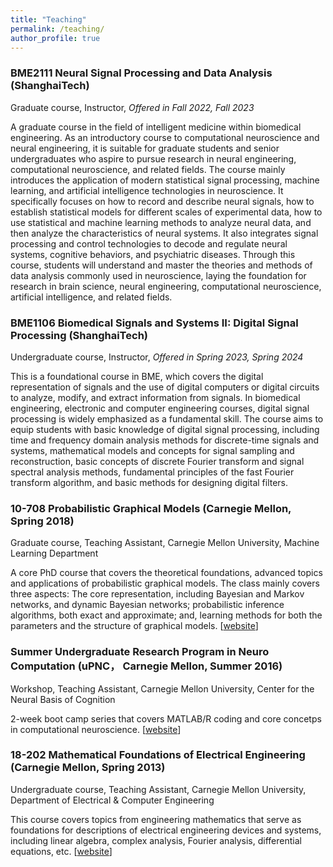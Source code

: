 ```yaml
---
title: "Teaching"
permalink: /teaching/
author_profile: true
---
```



### BME2111 Neural Signal Processing and Data Analysis (ShanghaiTech)
Graduate course, Instructor, *Offered in Fall 2022, Fall 2023*

A graduate course in the field of intelligent medicine within biomedical engineering. As an introductory course to computational neuroscience and neural engineering, it is suitable for graduate students and senior undergraduates who aspire to pursue research in neural engineering, computational neuroscience, and related fields. The course mainly introduces the application of modern statistical signal processing, machine learning, and artificial intelligence technologies in neuroscience. It specifically focuses on how to record and describe neural signals, how to establish statistical models for different scales of experimental data, how to use statistical and machine learning methods to analyze neural data, and then analyze the characteristics of neural systems. It also integrates signal processing and control technologies to decode and regulate neural systems, cognitive behaviors, and psychiatric diseases. Through this course, students will understand and master the theories and methods of data analysis commonly used in neuroscience, laying the foundation for research in brain science, neural engineering, computational neuroscience, artificial intelligence, and related fields.


### BME1106 Biomedical Signals and Systems II: Digital Signal Processing (ShanghaiTech)
Undergraduate course, Instructor, *Offered in Spring 2023, Spring 2024*

This is a foundational course in BME, which covers the digital representation of signals and the use of digital computers or digital circuits to analyze, modify, and extract information from signals. In biomedical engineering, electronic and computer engineering courses, digital signal processing is widely emphasized as a fundamental skill. The course aims to equip students with basic knowledge of digital signal processing, including time and frequency domain analysis methods for discrete-time signals and systems, mathematical models and concepts for signal sampling and reconstruction, basic concepts of discrete Fourier transform and signal spectral analysis methods, fundamental principles of the fast Fourier transform algorithm, and basic methods for designing digital filters.


### 10-708 Probabilistic Graphical Models (Carnegie Mellon, Spring 2018)
Graduate course, Teaching Assistant, Carnegie Mellon University, Machine Learning Department

A core PhD course that covers the theoretical foundations, advanced topics and applications of probabilistic graphical models. The class mainly covers three aspects: The core representation, including Bayesian and Markov networks, and dynamic Bayesian networks; probabilistic inference algorithms, both exact and approximate; and, learning methods for both the parameters and the structure of graphical models. [[website](https://kayhan.dbmi.pitt.edu/node/38)] 


### Summer Undergraduate Research Program in Neuro Computation (uPNC， Carnegie Mellon, Summer 2016)
Workshop, Teaching Assistant, Carnegie Mellon University, Center for the Neural Basis of Cognition

2-week boot camp series that covers MATLAB/R coding and core concetps in computational neuroscience. [[website](http://www.cnbc.cmu.edu/training/undergraduate/summer-undergraduate-research-program-in-computational-neuroscience/)]

### 18-202 Mathematical Foundations of Electrical Engineering (Carnegie Mellon, Spring 2013)
Undergraduate course, Teaching Assistant, Carnegie Mellon University, Department of Electrical & Computer Engineering

This course covers topics from engineering mathematics that serve as foundations for descriptions of electrical engineering devices and systems, including linear algebra, complex analysis, Fourier analysis, differential equations, etc. [[website](https://courses.ece.cmu.edu//18202)]

